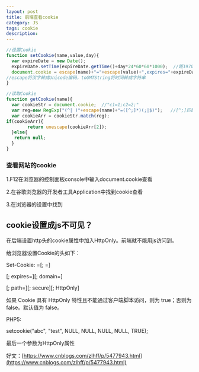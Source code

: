 ```yaml
---
layout: post
title: 前端查看cookie
category: JS
tags: cookie
description: 
---
```


```js
//设置Cookie
function setCookie(name,value,day){
  var expireDate = new Date();
  expireDate.setTime(expireDate.getTime()+day*24*60*60*1000);  //距1970.1.1的毫秒数
  document.cookie = escape(name)+"="+escape(value)+",expires="+expireDate.toGMTString();
//escape将汉字转成Unicode编码，toGMTString将时间转成字符串
}

//读取Cookie
function getCookie(name){
  var cookieStr = document.cookie;  //"c1=1;c2=2;"
  var reg=new RegExp("(^| )"+escape(name)+"=([^;]*)(;|$)");   //[^;]匹配不包含;的任意字符
  var cookieArr = cookieStr.match(reg);
if(cookieArr){
        return unescape(cookieArr[2]);
  }else{
   return null;
  }
}
```
### 查看网站的cookie
1.F12在浏览器的控制面板console中输入document.cookie查看

2.在谷歌浏览器的开发者工具Application中找到cookie查看

3.在浏览器的设置中找到

## cookie设置成js不可见？

在后端设置http头的cookie属性中加入HttpOnly。前端就不能用js访问到。

给浏览器设置Cookie的头如下：

Set-Cookie: =[; =]

[; expires=][; domain=]

[; path=][; secure][; HttpOnly]

如果 Cookie 具有 HttpOnly 特性且不能通过客户端脚本访问，则为 true；否则为 false。默认值为 false。

PHP5:

setcookie("abc", "test", NULL, NULL, NULL, NULL, TRUE);

最后一个参数为HttpOnly属性

好文：[https://www.cnblogs.com/zlhff/p/5477943.html](https://www.cnblogs.com/zlhff/p/5477943.html)

